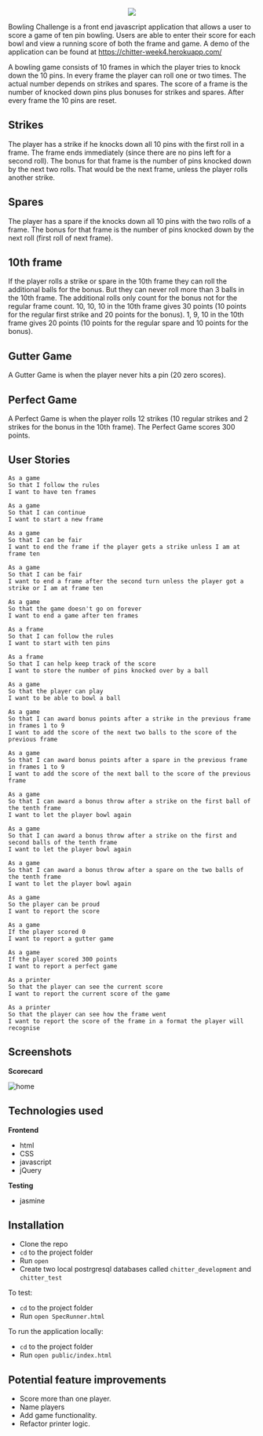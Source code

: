 <p align="center">
<img src="https://github.com/joemaidman/bowling-challenge/blob/master/screenshots/logo.png"/>
</p>

Bowling Challenge is a front end javascript application that allows a user to score a game of ten pin bowling. Users are able to enter their score for each bowl and view a running score of both the frame and game. A demo of the application can be found at https://chitter-week4.herokuapp.com/

A bowling game consists of 10 frames in which the player tries to knock down the 10 pins. In every frame the player can roll one or two times. The actual number depends on strikes and spares. The score of a frame is the number of knocked down pins plus bonuses for strikes and spares. After every frame the 10 pins are reset.

## Strikes
The player has a strike if he knocks down all 10 pins with the first roll in a frame. The frame ends immediately (since there are no pins left for a second roll). The bonus for that frame is the number of pins knocked down by the next two rolls. That would be the next frame, unless the player rolls another strike.

## Spares
The player has a spare if the knocks down all 10 pins with the two rolls of a frame. The bonus for that frame is the number of pins knocked down by the next roll (first roll of next frame).

## 10th frame
If the player rolls a strike or spare in the 10th frame they can roll the additional balls for the bonus. But they can never roll more than 3 balls in the 10th frame. The additional rolls only count for the bonus not for the regular frame count. 10, 10, 10 in the 10th frame gives 30 points (10 points for the regular first strike and 20 points for the bonus). 1, 9, 10 in the 10th frame gives 20 points (10 points for the regular spare and 10 points for the bonus).

## Gutter Game
A Gutter Game is when the player never hits a pin (20 zero scores).

## Perfect Game
A Perfect Game is when the player rolls 12 strikes (10 regular strikes and 2 strikes for the bonus in the 10th frame). The Perfect Game scores 300 points.

## User Stories
```
As a game
So that I follow the rules
I want to have ten frames

As a game
So that I can continue
I want to start a new frame

As a game
So that I can be fair
I want to end the frame if the player gets a strike unless I am at frame ten

As a game
So that I can be fair
I want to end a frame after the second turn unless the player got a strike or I am at frame ten

As a game
So that the game doesn't go on forever
I want to end a game after ten frames

As a frame
So that I can follow the rules
I want to start with ten pins

As a frame
So that I can help keep track of the score
I want to store the number of pins knocked over by a ball

As a game
So that the player can play
I want to be able to bowl a ball

As a game
So that I can award bonus points after a strike in the previous frame in frames 1 to 9
I want to add the score of the next two balls to the score of the previous frame

As a game
So that I can award bonus points after a spare in the previous frame in frames 1 to 9
I want to add the score of the next ball to the score of the previous frame

As a game
So that I can award a bonus throw after a strike on the first ball of the tenth frame
I want to let the player bowl again

As a game
So that I can award a bonus throw after a strike on the first and second balls of the tenth frame
I want to let the player bowl again

As a game
So that I can award a bonus throw after a spare on the two balls of the tenth frame
I want to let the player bowl again

As a game
So the player can be proud
I want to report the score

As a game
If the player scored 0
I want to report a gutter game

As a game
If the player scored 300 points
I want to report a perfect game

As a printer
So that the player can see the current score
I want to report the current score of the game

As a printer
So that the player can see how the frame went
I want to report the score of the frame in a format the player will recognise
```

## Screenshots
**Scorecard**

![home](https://github.com/joemaidman/bowling-challenge/blob/master/screenshots/homepage.png)

## Technologies used

**Frontend**
- html
- CSS
- javascript
- jQuery

**Testing**
- jasmine

## Installation
- Clone the repo
- `cd` to the project folder
- Run `open `
- Create two local postrgresql databases called `chitter_development` and `chitter_test`

To test:
- `cd` to the project folder
- Run `open SpecRunner.html`

To run the application locally:
- `cd` to the project folder
- Run `open public/index.html`

## Potential feature improvements
* Score more than one player.
* Name players
* Add game functionality.
* Refactor printer logic.
